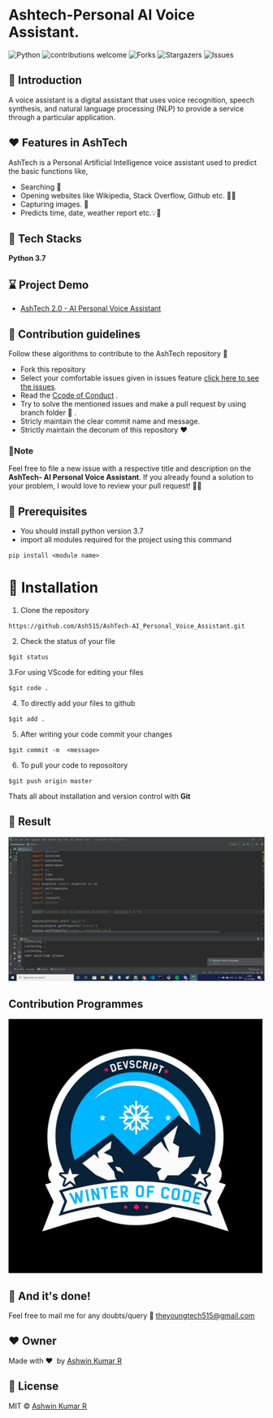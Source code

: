 # Ashtech-Personal AI Voice Assistant. 
![Python](https://img.shields.io/badge/python-v3.7+-blue.svg)
![contributions welcome](https://img.shields.io/badge/contributions-welcome-brightgreen.svg?style=flat)
![Forks](https://img.shields.io/github/forks/Ash515/AshTech-AI_Personal_Voice_Assistant.svg?logo=github)
![Stargazers](https://img.shields.io/github/stars/Ash515/AshTech-AI_Personal_Voice_Assistant.svg?logo=github)
![Issues](https://img.shields.io/github/issues/Ash515/AshTech-AI_Personal_Voice_Assistant.svg?logo=github)



## 🔎  Introduction
A voice assistant is a digital assistant that uses voice recognition, speech synthesis, and natural language processing (NLP) to provide a service through a particular application.

## :heart: Features in AshTech
 AshTech is a Personal Artificial Intelligence voice assistant used to predict the basic functions like, 
- Searching 🔎 
- Opening websites like Wikipedia, Stack Overflow, Github etc. 👨‍💻
- Capturing images. 📸 
- Predicts time, date, weather report etc.💡🔎

## 🌟 Tech Stacks
**Python 3.7**

## :hourglass: Project Demo
- [AshTech 2.0 - AI Personal Voice Assistant](https://www.youtube.com/watch?v=BArmz8vtHB8)

## :handshake: Contribution guidelines 
Follow these algorithms to contribute to the AshTech repository 📝
- Fork this repository 
- Select your comfortable issues given in issues feature [click here to see the issues](https://github.com/Ash515/AshTech-AI_Personal_Voice_Assistant/issues).
- Read the [Ccode of Conduct](https://github.com/Ash515/AshTech-AI_Personal_Voice_Assistant/blob/master/CODE_OF_CONDUCT.md) .
- Try to solve the mentioned issues and make a pull request by using branch folder 🌿 .
- Stricly maintain the clear commit name and message.
- Strictly maintain the decorum of this repository ❤

### 📌Note  
Feel free to file a new issue with a respective title and description on the **AshTech- AI Personal Voice Assistant**.  If you already found a solution to your problem, I would love to review your pull request! 💚🤎

## :key: Prerequisites
- You should install python version 3.7
- import all modules required for the project using this command
```
pip install <module name>
```

# 🚀&nbsp;Installation 
1. Clone the repository 
```
https://github.com/Ash515/AshTech-AI_Personal_Voice_Assistant.git
```
2. Check the status of your file 
```
$git status
```

3.For using VScode for editing your files 
```
$git code .
```
4. To directly add your files to github
```
$git add .
```
5. After writing your code commit your changes 
```
$git commit -m  <message>
```
6. To pull your code to reposoitory
```
$git push origin master
```
Thats all about installation and version control with **Git**

## :key: Result 

<img src="Output.png" width=800>

## Contribution Programmes

<img src="DWOC.jpeg" width=500>

## :clap: And it's done!
Feel free to mail me for any doubts/query 
:email: theyoungtech515@gmail.com

## :heart: Owner
Made with :heart:&nbsp;  by [Ashwin Kumar R](https://github.com/Ash515)

## :eyes: License
MIT © [Ashwin Kumar R](https://github.com/Ash515/AshTech-AI_Personal_Voice_Assistant./blob/master/LICENSE)

